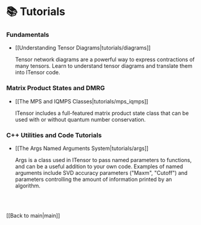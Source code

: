 
# 📚 Tutorials


### Fundamentals

* [[Understanding Tensor Diagrams|tutorials/diagrams]]

  Tensor network diagrams are a powerful way to express 
  contractions of many tensors.
  Learn to understand tensor diagrams and translate them 
  into ITensor code.

### Matrix Product States and DMRG

* [[The MPS and IQMPS Classes|tutorials/mps_iqmps]]

  ITensor includes a full-featured matrix product state class that can be used
  with or without quantum number conservation.

### C++ Utilities and Code Tutorials

* [[The Args Named Arguments System|tutorials/args]]

  Args is a class used in ITensor to pass named parameters to functions,
  and can be a useful addition to your own code.
  Examples of named arguments include SVD accuracy parameters ("Maxm", "Cutoff")
  and parameters controlling the amount of information printed by an algorithm. 




</br>
</br>

[[Back to main|main]]
